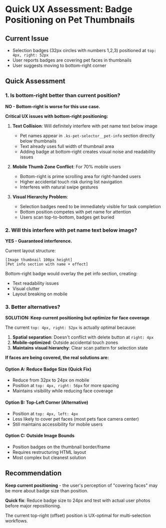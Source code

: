 # Quick UX Assessment: Badge Positioning on Pet Thumbnails

## Current Issue
- Selection badges (32px circles with numbers 1,2,3) positioned at `top: 4px, right: 52px`
- User reports badges are covering pet faces in thumbnails
- User suggests moving to bottom-right corner

## Quick Assessment

### 1. Is bottom-right better than current position?

**NO - Bottom-right is worse for this use case.**

**Critical UX issues with bottom-right positioning:**

1. **Text Collision**: Will definitely interfere with pet name text below image
   - Pet names appear in `.ks-pet-selector__pet-info` section directly below thumbnails
   - Text already uses full width of thumbnail area
   - Adding badge at bottom-right creates visual noise and readability issues

2. **Mobile Thumb Zone Conflict**: For 70% mobile users
   - Bottom-right is prime scrolling area for right-handed users
   - Higher accidental touch risk during list navigation
   - Interferes with natural swipe gestures

3. **Visual Hierarchy Problem**: 
   - Selection badges need to be immediately visible for task completion
   - Bottom position competes with pet name for attention
   - Users scan top-to-bottom, badges get buried

### 2. Will this interfere with pet name text below image?

**YES - Guaranteed interference.**

Current layout structure:
```
[Image thumbnail 100px height]
[Pet info section with name + effect]
```

Bottom-right badge would overlay the pet info section, creating:
- Text readability issues
- Visual clutter 
- Layout breaking on mobile

### 3. Better alternatives?

**SOLUTION: Keep current positioning but optimize for face coverage**

The current `top: 4px, right: 52px` is actually optimal because:

1. **Spatial separation**: Doesn't conflict with delete button at `right: 4px`
2. **Mobile-optimized**: Outside accidental touch zones
3. **Maintains visual hierarchy**: Clear scan pattern for selection state

**If faces are being covered, the real solutions are:**

#### Option A: Reduce Badge Size (Quick Fix)
- Reduce from 32px to 24px on mobile
- Position at `top: 4px, right: 56px` for more spacing
- Maintains visibility while reducing face coverage

#### Option B: Top-Left Corner (Alternative)
- Position at `top: 4px, left: 4px` 
- Less likely to cover pet faces (most pets face camera center)
- Still maintains accessibility for mobile users

#### Option C: Outside Image Bounds
- Position badges on the thumbnail border/frame
- Requires restructuring HTML layout
- Most complex but cleanest solution

## Recommendation

**Keep current positioning** - the user's perception of "covering faces" may be more about badge size than position.

**Quick fix**: Reduce badge size to 24px and test with actual user photos before major repositioning.

The current top-right (offset) position is UX-optimal for multi-selection workflows.